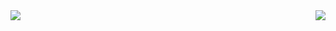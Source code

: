 
<div style="display: flex; justify-content: space-between">
  <img src="https://streak-stats.demolab.com/?user=Itischeat&theme=dark">
  <img src="https://github-readme-stats.vercel.app/api/top-langs/?username=Itischeat&layout=compact&theme=dark">
</div>
